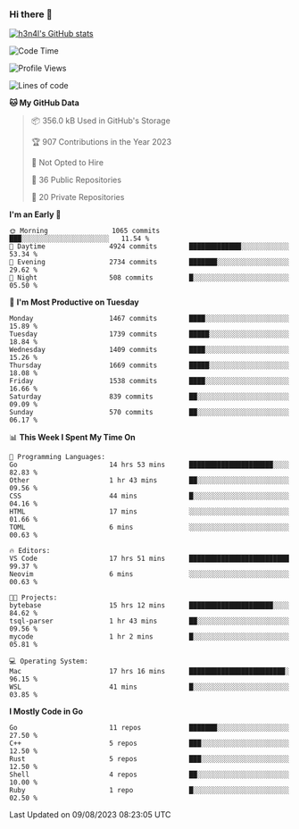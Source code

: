 ### Hi there 👋

[![h3n4l's GitHub stats](https://github-readme-stats.vercel.app/api?username=h3n4l&count_private=true&show_icons=true&theme=radical)](https://github.com/h3n4l/github-readme-stats)

<!--START_SECTION:waka-->
![Code Time](http://img.shields.io/badge/Code%20Time-1%2C480%20hrs%2034%20mins-blue)

![Profile Views](http://img.shields.io/badge/Profile%20Views-0-blue)

![Lines of code](https://img.shields.io/badge/From%20Hello%20World%20I%27ve%20Written-2.7%20million%20lines%20of%20code-blue)

**🐱 My GitHub Data** 

> 📦 356.0 kB Used in GitHub's Storage 
 > 
> 🏆 907 Contributions in the Year 2023
 > 
> 🚫 Not Opted to Hire
 > 
> 📜 36 Public Repositories 
 > 
> 🔑 20 Private Repositories 
 > 
**I'm an Early 🐤** 

```text
🌞 Morning                1065 commits        ███░░░░░░░░░░░░░░░░░░░░░░   11.54 % 
🌆 Daytime                4924 commits        █████████████░░░░░░░░░░░░   53.34 % 
🌃 Evening                2734 commits        ███████░░░░░░░░░░░░░░░░░░   29.62 % 
🌙 Night                  508 commits         █░░░░░░░░░░░░░░░░░░░░░░░░   05.50 % 
```
📅 **I'm Most Productive on Tuesday** 

```text
Monday                   1467 commits        ████░░░░░░░░░░░░░░░░░░░░░   15.89 % 
Tuesday                  1739 commits        █████░░░░░░░░░░░░░░░░░░░░   18.84 % 
Wednesday                1409 commits        ████░░░░░░░░░░░░░░░░░░░░░   15.26 % 
Thursday                 1669 commits        █████░░░░░░░░░░░░░░░░░░░░   18.08 % 
Friday                   1538 commits        ████░░░░░░░░░░░░░░░░░░░░░   16.66 % 
Saturday                 839 commits         ██░░░░░░░░░░░░░░░░░░░░░░░   09.09 % 
Sunday                   570 commits         ██░░░░░░░░░░░░░░░░░░░░░░░   06.17 % 
```


📊 **This Week I Spent My Time On** 

```text
💬 Programming Languages: 
Go                       14 hrs 53 mins      █████████████████████░░░░   82.83 % 
Other                    1 hr 43 mins        ██░░░░░░░░░░░░░░░░░░░░░░░   09.56 % 
CSS                      44 mins             █░░░░░░░░░░░░░░░░░░░░░░░░   04.16 % 
HTML                     17 mins             ░░░░░░░░░░░░░░░░░░░░░░░░░   01.66 % 
TOML                     6 mins              ░░░░░░░░░░░░░░░░░░░░░░░░░   00.63 % 

🔥 Editors: 
VS Code                  17 hrs 51 mins      █████████████████████████   99.37 % 
Neovim                   6 mins              ░░░░░░░░░░░░░░░░░░░░░░░░░   00.63 % 

🐱‍💻 Projects: 
bytebase                 15 hrs 12 mins      █████████████████████░░░░   84.62 % 
tsql-parser              1 hr 43 mins        ██░░░░░░░░░░░░░░░░░░░░░░░   09.56 % 
mycode                   1 hr 2 mins         █░░░░░░░░░░░░░░░░░░░░░░░░   05.81 % 

💻 Operating System: 
Mac                      17 hrs 16 mins      ████████████████████████░   96.15 % 
WSL                      41 mins             █░░░░░░░░░░░░░░░░░░░░░░░░   03.85 % 
```

**I Mostly Code in Go** 

```text
Go                       11 repos            ███████░░░░░░░░░░░░░░░░░░   27.50 % 
C++                      5 repos             ███░░░░░░░░░░░░░░░░░░░░░░   12.50 % 
Rust                     5 repos             ███░░░░░░░░░░░░░░░░░░░░░░   12.50 % 
Shell                    4 repos             ██░░░░░░░░░░░░░░░░░░░░░░░   10.00 % 
Ruby                     1 repo              █░░░░░░░░░░░░░░░░░░░░░░░░   02.50 % 
```




 Last Updated on 09/08/2023 08:23:05 UTC
<!--END_SECTION:waka-->

